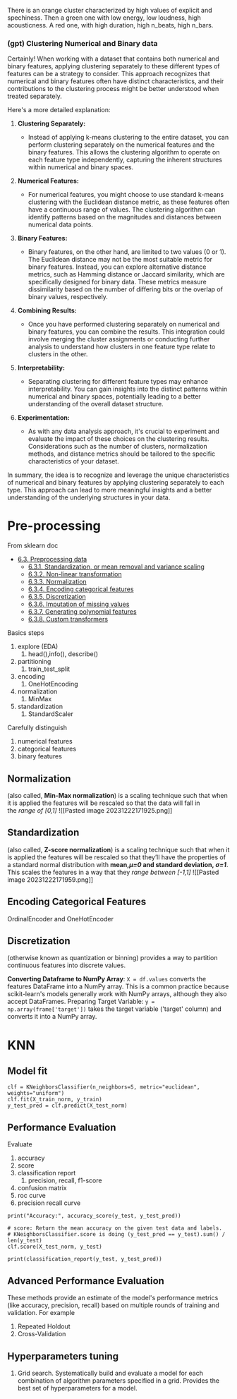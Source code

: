 There is an orange cluster characterized by high values of explicit and spechiness.
Then a green one with low energy, low loudness, high acousticness.
A red one, with high duration, high n_beats, high n_bars.

### (gpt) Clustering Numerical and Binary data
Certainly! When working with a dataset that contains both numerical and binary features, applying clustering separately to these different types of features can be a strategy to consider. This approach recognizes that numerical and binary features often have distinct characteristics, and their contributions to the clustering process might be better understood when treated separately.

Here's a more detailed explanation:

1. **Clustering Separately:**
   - Instead of applying k-means clustering to the entire dataset, you can perform clustering separately on the numerical features and the binary features. This allows the clustering algorithm to operate on each feature type independently, capturing the inherent structures within numerical and binary spaces.

2. **Numerical Features:**
   - For numerical features, you might choose to use standard k-means clustering with the Euclidean distance metric, as these features often have a continuous range of values. The clustering algorithm can identify patterns based on the magnitudes and distances between numerical data points.

3. **Binary Features:**
   - Binary features, on the other hand, are limited to two values (0 or 1). The Euclidean distance may not be the most suitable metric for binary features. Instead, you can explore alternative distance metrics, such as Hamming distance or Jaccard similarity, which are specifically designed for binary data. These metrics measure dissimilarity based on the number of differing bits or the overlap of binary values, respectively.

4. **Combining Results:**
   - Once you have performed clustering separately on numerical and binary features, you can combine the results. This integration could involve merging the cluster assignments or conducting further analysis to understand how clusters in one feature type relate to clusters in the other.

5. **Interpretability:**
   - Separating clustering for different feature types may enhance interpretability. You can gain insights into the distinct patterns within numerical and binary spaces, potentially leading to a better understanding of the overall dataset structure.

6. **Experimentation:**
   - As with any data analysis approach, it's crucial to experiment and evaluate the impact of these choices on the clustering results. Considerations such as the number of clusters, normalization methods, and distance metrics should be tailored to the specific characteristics of your dataset.

In summary, the idea is to recognize and leverage the unique characteristics of numerical and binary features by applying clustering separately to each type. This approach can lead to more meaningful insights and a better understanding of the underlying structures in your data.

 


# Pre-processing
From sklearn doc
- [6.3. Preprocessing data](https://scikit-learn.org/stable/modules/preprocessing.html#)
    - [6.3.1. Standardization, or mean removal and variance scaling](https://scikit-learn.org/stable/modules/preprocessing.html#standardization-or-mean-removal-and-variance-scaling)
    - [6.3.2. Non-linear transformation](https://scikit-learn.org/stable/modules/preprocessing.html#non-linear-transformation)
    - [6.3.3. Normalization](https://scikit-learn.org/stable/modules/preprocessing.html#normalization)
    - [6.3.4. Encoding categorical features](https://scikit-learn.org/stable/modules/preprocessing.html#encoding-categorical-features)
    - [6.3.5. Discretization](https://scikit-learn.org/stable/modules/preprocessing.html#discretization)
    - [6.3.6. Imputation of missing values](https://scikit-learn.org/stable/modules/preprocessing.html#imputation-of-missing-values)
    - [6.3.7. Generating polynomial features](https://scikit-learn.org/stable/modules/preprocessing.html#generating-polynomial-features)
    - [6.3.8. Custom transformers](https://scikit-learn.org/stable/modules/preprocessing.html#custom-transformers)

Basics steps
1. explore (EDA)
	1. head(),info(), describe()
2. partitioning
	1. train_test_split
3. encoding
	1. OneHotEncoding
4. normalization
	1. MinMax
5. standardization
	1. StandardScaler

Carefully distinguish
1. numerical features
2. categorical features
3. binary features

## Normalization 
(also called, **Min-Max normalization**) is a scaling technique such that when it is applied the features will be rescaled so that the data will fall in the _range of [0,1]_
![[Pasted image 20231222171925.png]]
## Standardization
(also called, **Z-score normalization**) is a scaling technique such that when it is applied the features will be rescaled so that they’ll have the properties of a standard normal distribution with **mean,_μ=0_ and standard deviation, _σ=1_**. This scales the features in a way that they _range between [-1,1]_
![[Pasted image 20231222171959.png]]

## Encoding Categorical Features
OrdinalEncoder and OneHotEncoder


## Discretization
(otherwise known as quantization or binning) provides a way to partition continuous features into discrete values.



**Converting Dataframe to NumPy Array**: `X = df.values` converts the features DataFrame into a NumPy array. This is a common practice because scikit-learn's models generally work with NumPy arrays, although they also accept DataFrames.
Preparing Target Variable: `y = np.array(frame['target'])` takes the target variable ('target' column) and converts it into a NumPy array.
# KNN

## Model fit
```
clf = KNeighborsClassifier(n_neighbors=5, metric="euclidean", weights="uniform")
clf.fit(X_train_norm, y_train)
y_test_pred = clf.predict(X_test_norm)
```

## Performance Evaluation
Evaluate
1. accuracy
2. score
3. classification report
	1. precision, recall, f1-score
4. confusion matrix
5. roc curve
6. precision recall curve

```
print("Accuracy:", accuracy_score(y_test, y_test_pred))

# score: Return the mean accuracy on the given test data and labels.
# KNeighborsClassifier.score is doing (y_test_pred == y_test).sum() / len(y_test)
clf.score(X_test_norm, y_test)

```

```
print(classification_report(y_test, y_test_pred))
```

## Advanced Performance Evaluation
These methods provide an estimate of the model's performance metrics (like accuracy, precision, recall) based on multiple rounds of training and validation.
For example
1. Repeated Holdout
2. Cross-Validation
## Hyperparameters tuning
1. Grid search.
Systematically build and evaluate a model for each combination of algorithm parameters specified in a grid. Provides the best set of hyperparameters for a model.